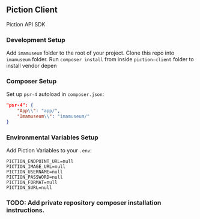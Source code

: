 ## Piction Client

Piction API SDK

### Development Setup
Add `imamuseum` folder to the root of your project.
Clone this repo into `imamuseum` folder.
Run `composer install` from inside `piction-client` folder to install vendor depen

### Composer Setup
Set up `psr-4` autoload in `composer.json`:
```json
"psr-4": {
    "App\\": "app/",
    "Imamuseum\\": "imamuseum/"
}
```

### Environmental Variables Setup
Add Piction Variables to your `.env`:
```
PICTION_ENDPOINT_URL=null
PICTION_IMAGE_URL=null
PICTION_USERNAME=null
PICTION_PASSWORD=null
PICTION_FORMAT=null
PICTION_SURL=null
```

### TODO: Add private repository composer installation instructions.
